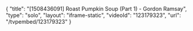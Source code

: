 {
    "title": "[1508436091] Roast Pumpkin Soup (Part 1) - Gordon Ramsay",
    "type": "solo",
    "layout": "iframe-static",
    "videoId": "123179323",
    "url": "\/tvpembed\/123179323"
}